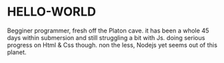 # HELLO-WORLD
Begginer programmer, fresh off the Platon cave.
it has been a whole 45 days within submersion and still struggling a bit with Js. doing serious progress on Html & Css though. non the less, Nodejs yet seems out of this planet.
